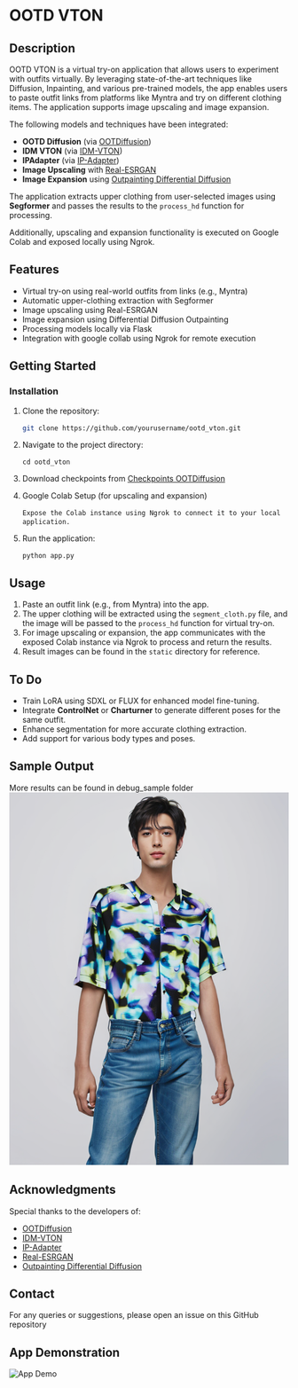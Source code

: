 

# OOTD VTON

## Description

OOTD VTON is a virtual try-on application that allows users to experiment with outfits virtually. By leveraging state-of-the-art techniques like Diffusion, Inpainting, and various pre-trained models, the app enables users to paste outfit links from platforms like Myntra and try on different clothing items. The application supports image upscaling and image expansion.

The following models and techniques have been integrated:
- **OOTD Diffusion** (via [OOTDiffusion](https://huggingface.co/spaces/levihsu/OOTDiffusion))
- **IDM VTON** (via [IDM-VTON](https://huggingface.co/spaces/yisol/IDM-VTON/tree/main))
- **IPAdapter** (via [IP-Adapter](https://github.com/tencent-ailab/IP-Adapter/tree/main))
- **Image Upscaling** with [Real-ESRGAN](https://github.com/xinntao/Real-ESRGAN)
- **Image Expansion** using [Outpainting Differential Diffusion](https://huggingface.co/blog/OzzyGT/outpainting-differential-diffusion)

The application extracts upper clothing from user-selected images using **Segformer** and passes the results to the `process_hd` function for processing.

Additionally, upscaling and expansion functionality is executed on Google Colab and exposed locally using Ngrok.

## Features

- Virtual try-on using real-world outfits from links (e.g., Myntra)
- Automatic upper-clothing extraction with Segformer
- Image upscaling using Real-ESRGAN
- Image expansion using Differential Diffusion Outpainting
- Processing models locally via Flask
- Integration with google collab using Ngrok for remote execution

## Getting Started

### Installation

1. Clone the repository:
   ```bash
   git clone https://github.com/yourusername/ootd_vton.git
   ```

2. Navigate to the project directory:
   ```
   cd ootd_vton
   ```
3. Download checkpoints from [Checkpoints OOTDiffusion](https://huggingface.co/spaces/levihsu/OOTDiffusion/tree/main/checkpoints)
    
4. Google Colab Setup (for upscaling and expansion)
    ```Set up the Colab notebook for upscaling using Real-ESRGAN or image expansion.
    Expose the Colab instance using Ngrok to connect it to your local application.
    ```

5. Run the application:
   ```
   python app.py
   ```

## Usage

1. Paste an outfit link (e.g., from Myntra) into the app.
2. The upper clothing will be extracted using the `segment_cloth.py` file, and the image will be passed to the `process_hd` function for virtual try-on.
3. For image upscaling or expansion, the app communicates with the exposed Colab instance via Ngrok to process and return the results.
4. Result images can be found in the `static` directory for reference.

## To Do

- Train LoRA using SDXL or FLUX for enhanced model fine-tuning.
- Integrate **ControlNet** or **Charturner** to generate different poses for the same outfit.
- Enhance segmentation for more accurate clothing extraction.
- Add support for various body types and poses.


## Sample Output

More results can be found in debug_sample folder
![TryOn Screenshot](debug_sample/output_tmpso43ikxz.png.png)

## Acknowledgments

Special thanks to the developers of:

- [OOTDiffusion](https://huggingface.co/spaces/levihsu/OOTDiffusion)
- [IDM-VTON](https://huggingface.co/spaces/yisol/IDM-VTON/tree/main)
- [IP-Adapter](https://github.com/tencent-ailab/IP-Adapter/tree/main)
- [Real-ESRGAN](https://github.com/xinntao/Real-ESRGAN)
- [Outpainting Differential Diffusion](https://huggingface.co/blog/OzzyGT/outpainting-differential-diffusion)

## Contact

For any queries or suggestions, please open an issue on this GitHub repository


## App Demonstration

![App Demo](debug_sample/demo.gif)
